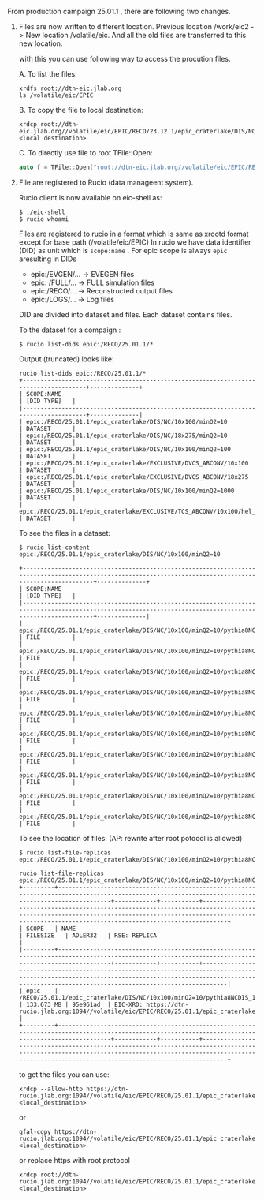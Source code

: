 From production campaign 25.01.1 , there are following two changes.

1. Files are now written to different location. Previous location /work/eic2 -> New location /volatile/eic. And all the old files are transferred to this new location.

    with this you can use following way to access the procution files.
    
    A. To list the files:
    ```shell
    xrdfs root://dtn-eic.jlab.org
    ls /volatile/eic/EPIC
    ```
    B. To copy the file to local destination:
    ```shell
    xrdcp root://dtn-eic.jlab.org//volatile/eic/EPIC/RECO/23.12.1/epic_craterlake/DIS/NC/18x275/minQ2=1000/pythia8NCDIS_18x275_minQ2=1000_beamEffects_xAngle=-0.025_hiDiv_1.0000.eicrecon.tree.edm4eic.root <local destination>
    ```
    
    C. To directly use file to root TFile::Open:
    ```c++
    auto f = TFile::Open("root://dtn-eic.jlab.org//volatile/eic/EPIC/RECO/23.12.0/epic_craterlake/DIS/NC/18x275/minQ2=1000/pythia8NCDIS_18x275_minQ2=1000_beamEffects_xAngle=-0.025_hiDiv_1.0000.eicrecon.tree.edm4eic.root")
    ```

2. File are registered to Rucio (data manageent system).
    
    Rucio client is now available on eic-shell as:

    ```shell
    $ ./eic-shell
    $ rucio whoami
    ```

    Files are registered to rucio in a format which is same as xrootd format except for base path (/volatile/eic/EPIC)
    In rucio we have data identifier (DID) as unit which is `scope:name` . For epic scope is always `epic` aresulting in DIDs

    
    - epic:/EVGEN/...   -> EVEGEN files
    - epic: /FULL/...   -> FULL simulation files
    - epic:/RECO/...    -> Reconstructed output files
    - epic:/LOGS/...    -> Log files

    DID are divided into dataset and files. Each dataset contains files.

    To the dataset for a compaign :
    ```shell
    $ rucio list-dids epic:/RECO/25.01.1/*
    ```
    Output (truncated) looks like:
    ```
    rucio list-dids epic:/RECO/25.01.1/*
    +-------------------------------------------------------------------------------------+--------------+
    | SCOPE:NAME                                                                          | [DID TYPE]   |
    |-------------------------------------------------------------------------------------+--------------|
    | epic:/RECO/25.01.1/epic_craterlake/DIS/NC/10x100/minQ2=10                           | DATASET      |
    | epic:/RECO/25.01.1/epic_craterlake/DIS/NC/18x275/minQ2=10                           | DATASET      |
    | epic:/RECO/25.01.1/epic_craterlake/DIS/NC/10x100/minQ2=100                          | DATASET      |
    | epic:/RECO/25.01.1/epic_craterlake/EXCLUSIVE/DVCS_ABCONV/10x100                     | DATASET      |
    | epic:/RECO/25.01.1/epic_craterlake/EXCLUSIVE/DVCS_ABCONV/18x275                     | DATASET      |
    | epic:/RECO/25.01.1/epic_craterlake/DIS/NC/10x100/minQ2=1000                         | DATASET      |
    | epic:/RECO/25.01.1/epic_craterlake/EXCLUSIVE/TCS_ABCONV/10x100/hel_minus            | DATASET      |
    ```
    To see the files in a dataset:
    ```shell
    $ rucio list-content epic:/RECO/25.01.1/epic_craterlake/DIS/NC/10x100/minQ2=10
    ```
    ```
    +----------------------------------------------------------------------------------------------------------------------------------------------------------+--------------+
    | SCOPE:NAME                                                                                                                                               | [DID TYPE]   |
    |----------------------------------------------------------------------------------------------------------------------------------------------------------+--------------|
    | epic:/RECO/25.01.1/epic_craterlake/DIS/NC/10x100/minQ2=10/pythia8NCDIS_10x100_minQ2=10_beamEffects_xAngle=-0.025_hiDiv_5.0255.eicrecon.tree.edm4eic.root | FILE         |
    | epic:/RECO/25.01.1/epic_craterlake/DIS/NC/10x100/minQ2=10/pythia8NCDIS_10x100_minQ2=10_beamEffects_xAngle=-0.025_hiDiv_5.0259.eicrecon.tree.edm4eic.root | FILE         |
    | epic:/RECO/25.01.1/epic_craterlake/DIS/NC/10x100/minQ2=10/pythia8NCDIS_10x100_minQ2=10_beamEffects_xAngle=-0.025_hiDiv_5.0258.eicrecon.tree.edm4eic.root | FILE         |
    | epic:/RECO/25.01.1/epic_craterlake/DIS/NC/10x100/minQ2=10/pythia8NCDIS_10x100_minQ2=10_beamEffects_xAngle=-0.025_hiDiv_5.0251.eicrecon.tree.edm4eic.root | FILE         |
    | epic:/RECO/25.01.1/epic_craterlake/DIS/NC/10x100/minQ2=10/pythia8NCDIS_10x100_minQ2=10_beamEffects_xAngle=-0.025_hiDiv_5.0254.eicrecon.tree.edm4eic.root | FILE         |
    | epic:/RECO/25.01.1/epic_craterlake/DIS/NC/10x100/minQ2=10/pythia8NCDIS_10x100_minQ2=10_beamEffects_xAngle=-0.025_hiDiv_5.0253.eicrecon.tree.edm4eic.root | FILE         |
    | epic:/RECO/25.01.1/epic_craterlake/DIS/NC/10x100/minQ2=10/pythia8NCDIS_10x100_minQ2=10_beamEffects_xAngle=-0.025_hiDiv_5.0256.eicrecon.tree.edm4eic.root | FILE         |
    | epic:/RECO/25.01.1/epic_craterlake/DIS/NC/10x100/minQ2=10/pythia8NCDIS_10x100_minQ2=10_beamEffects_xAngle=-0.025_hiDiv_5.0250.eicrecon.tree.edm4eic.root | FILE         |
    | epic:/RECO/25.01.1/epic_craterlake/DIS/NC/10x100/minQ2=10/pythia8NCDIS_10x100_minQ2=10_beamEffects_xAngle=-0.025_hiDiv_5.0252.eicrecon.tree.edm4eic.root | FILE         |
    | epic:/RECO/25.01.1/epic_craterlake/DIS/NC/10x100/minQ2=10/pythia8NCDIS_10x100_minQ2=10_beamEffects_xAngle=-0.025_hiDiv_5.0257.eicrecon.tree.edm4eic.root | FILE         |
    ```

    To see the location of files: (AP: rewrite after root potocol is allowed)
    ```shell
    $ rucio list-file-replicas  epic:/RECO/25.01.1/epic_craterlake/DIS/NC/10x100/minQ2=10/pythia8NCDIS_10x100_minQ2=10_beamEffects_xAngle=-0.025_hiDiv_5.0255.eicrecon.tree.edm4eic.root
    ```
    ```
    rucio list-file-replicas  epic:/RECO/25.01.1/epic_craterlake/DIS/NC/10x100/minQ2=10/pythia8NCDIS_10x100_minQ2=10_beamEffects_xAngle=-0.025_hiDiv_5.0255.eicrecon.tree.edm4eic.root
    +---------+-----------------------------------------------------------------------------------------------------------------------------------------------------+------------+-----------+----------------------------------------------------------------------------------------------------------------------------------------------------------------------------------------------------------------+
    | SCOPE   | NAME                                                                                                                                                | FILESIZE   | ADLER32   | RSE: REPLICA                                                                                                                                                                                                   |
    |---------+-----------------------------------------------------------------------------------------------------------------------------------------------------+------------+-----------+----------------------------------------------------------------------------------------------------------------------------------------------------------------------------------------------------------------|
    | epic    | /RECO/25.01.1/epic_craterlake/DIS/NC/10x100/minQ2=10/pythia8NCDIS_10x100_minQ2=10_beamEffects_xAngle=-0.025_hiDiv_5.0255.eicrecon.tree.edm4eic.root | 133.673 MB | 95e961ad  | EIC-XRD: https://dtn-rucio.jlab.org:1094//volatile/eic/EPIC/RECO/25.01.1/epic_craterlake/DIS/NC/10x100/minQ2=10/pythia8NCDIS_10x100_minQ2=10_beamEffects_xAngle=-0.025_hiDiv_5.0255.eicrecon.tree.edm4eic.root |
    +---------+-----------------------------------------------------------------------------------------------------------------------------------------------------+------------+-----------+----------------------------------------------------------------------------------------------------------------------------------------------------------------------------------------------------------------+

    ```
    to get the files you can use:
    ```shell
    xrdcp --allow-http https://dtn-rucio.jlab.org:1094//volatile/eic/EPIC/RECO/25.01.1/epic_craterlake/DIS/NC/10x100/minQ2=10/pythia8NCDIS_10x100_minQ2=10_beamEffects_xAngle=-0.025_hiDiv_5.0255.eicrecon.tree.edm4eic.root <local_destination>
    ```

    or
    ```shell
    gfal-copy https://dtn-rucio.jlab.org:1094//volatile/eic/EPIC/RECO/25.01.1/epic_craterlake/DIS/NC/10x100/minQ2=10/pythia8NCDIS_10x100_minQ2=10_beamEffects_xAngle=-0.025_hiDiv_5.0255.eicrecon.tree.edm4eic.root <local_destination>
    ```

    or replace https with root protocol
    ```shell
    xrdcp root://dtn-rucio.jlab.org:1094//volatile/eic/EPIC/RECO/25.01.1/epic_craterlake/DIS/NC/10x100/minQ2=10/pythia8NCDIS_10x100_minQ2=10_beamEffects_xAngle=-0.025_hiDiv_5.0255.eicrecon.tree.edm4eic.root <local_destination>
    ```

